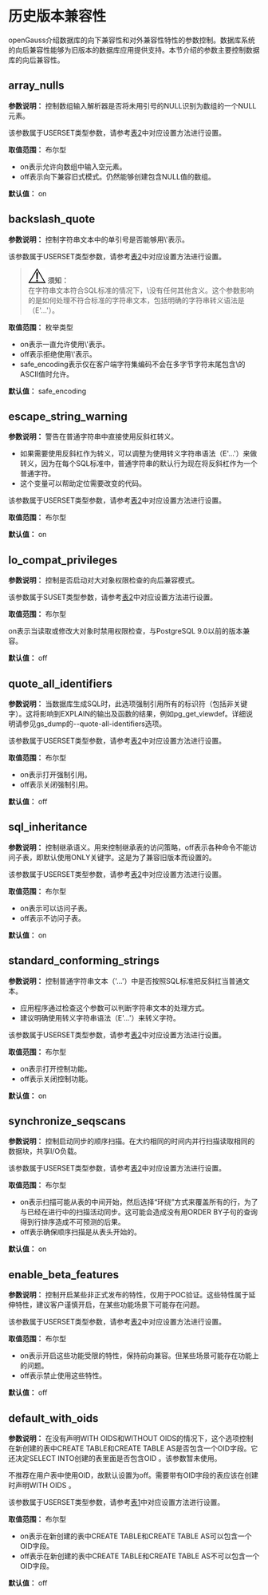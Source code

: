 # 历史版本兼容性

openGauss介绍数据库的向下兼容性和对外兼容性特性的参数控制。数据库系统的向后兼容性能够为旧版本的数据库应用提供支持。本节介绍的参数主要控制数据库的向后兼容性。

## array\_nulls<a name="zh-cn_topic_0237124737_zh-cn_topic_0059778091_s7a22f8199d4c43ada0fd1e815f40477b"></a>

**参数说明：** 控制数组输入解析器是否将未用引号的NULL识别为数组的一个NULL元素。

该参数属于USERSET类型参数，请参考[表2](重设参数.md#zh-cn_topic_0237121562_zh-cn_topic_0059777490_t290c8f15953843db8d8e53d867cd893d)中对应设置方法进行设置。

**取值范围：** 布尔型

-   on表示允许向数组中输入空元素。
-   off表示向下兼容旧式模式。仍然能够创建包含NULL值的数组。

**默认值：** on

## backslash\_quote<a name="zh-cn_topic_0237124737_zh-cn_topic_0059778091_sdcdb8f0f54734b778d8ac509d5a2d08b"></a>

**参数说明：** 控制字符串文本中的单引号是否能够用\\'表示。

该参数属于USERSET类型参数，请参考[表2](重设参数.md#zh-cn_topic_0237121562_zh-cn_topic_0059777490_t290c8f15953843db8d8e53d867cd893d)中对应设置方法进行设置。

>![](public_sys-resources/icon-notice.png) **须知：**   
>在字符串文本符合SQL标准的情况下，\\没有任何其他含义。这个参数影响的是如何处理不符合标准的字符串文本，包括明确的字符串转义语法是（E'...'）。  

**取值范围：** 枚举类型

-   on表示一直允许使用\\'表示。
-   off表示拒绝使用\\'表示。
-   safe\_encoding表示仅在客户端字符集编码不会在多字节字符末尾包含\\的ASCII值时允许。

**默认值：** safe\_encoding

## escape\_string\_warning<a name="zh-cn_topic_0237124737_zh-cn_topic_0059778091_s2506905b3bff4a1694bbfe0e27fab17a"></a>

**参数说明：** 警告在普通字符串中直接使用反斜杠转义。

-   如果需要使用反斜杠作为转义，可以调整为使用转义字符串语法（E'...'）来做转义，因为在每个SQL标准中，普通字符串的默认行为现在将反斜杠作为一个普通字符。
-   这个变量可以帮助定位需要改变的代码。

该参数属于USERSET类型参数，请参考[表2](重设参数.md#zh-cn_topic_0237121562_zh-cn_topic_0059777490_t290c8f15953843db8d8e53d867cd893d)中对应设置方法进行设置。

**取值范围：** 布尔型

**默认值：** on

## lo\_compat\_privileges<a name="zh-cn_topic_0237124737_zh-cn_topic_0059778091_s1386191eb2e74d9e90f455ca06cc9112"></a>

**参数说明：** 控制是否启动对大对象权限检查的向后兼容模式。

该参数属于SUSET类型参数，请参考[表2](重设参数.md#zh-cn_topic_0237121562_zh-cn_topic_0059777490_t290c8f15953843db8d8e53d867cd893d)中对应设置方法进行设置。

**取值范围：** 布尔型

on表示当读取或修改大对象时禁用权限检查，与PostgreSQL 9.0以前的版本兼容。

**默认值：** off

## quote\_all\_identifiers<a name="zh-cn_topic_0237124737_zh-cn_topic_0059778091_sadb6c2e7710b49b1b49b4984d7fbeb6f"></a>

**参数说明：** 当数据库生成SQL时，此选项强制引用所有的标识符（包括非关键字）。这将影响到EXPLAIN的输出及函数的结果，例如pg\_get\_viewdef。详细说明请参见gs\_dump的--quote-all-identifiers选项。

该参数属于USERSET类型参数，请参考[表2](重设参数.md#zh-cn_topic_0237121562_zh-cn_topic_0059777490_t290c8f15953843db8d8e53d867cd893d)中对应设置方法进行设置。

**取值范围：** 布尔型

-   on表示打开强制引用。
-   off表示关闭强制引用。

**默认值：** off

## sql\_inheritance<a name="zh-cn_topic_0237124737_zh-cn_topic_0059778091_s612a7463c38545da9b6d7d0bca8b8dca"></a>

**参数说明：** 控制继承语义。用来控制继承表的访问策略，off表示各种命令不能访问子表，即默认使用ONLY关键字。这是为了兼容旧版本而设置的。

该参数属于USERSET类型参数，请参考[表2](重设参数.md#zh-cn_topic_0237121562_zh-cn_topic_0059777490_t290c8f15953843db8d8e53d867cd893d)中对应设置方法进行设置。

**取值范围：** 布尔型

-   on表示可以访问子表。
-   off表示不访问子表。

**默认值：** on

## standard\_conforming\_strings<a name="zh-cn_topic_0237124737_zh-cn_topic_0059778091_se4bd34e1d69b4139a8793e8a4cb5a785"></a>

**参数说明：** 控制普通字符串文本（'...'）中是否按照SQL标准把反斜扛当普通文本。

-   应用程序通过检查这个参数可以判断字符串文本的处理方式。
-   建议明确使用转义字符串语法（E'...'）来转义字符。

该参数属于USERSET类型参数，请参考[表2](重设参数.md#zh-cn_topic_0237121562_zh-cn_topic_0059777490_t290c8f15953843db8d8e53d867cd893d)中对应设置方法进行设置。

**取值范围：** 布尔型

-   on表示打开控制功能。
-   off表示关闭控制功能。

**默认值：** on

## synchronize\_seqscans<a name="zh-cn_topic_0237124737_zh-cn_topic_0059778091_sde06650f37b441a3a3c724b65c9ee320"></a>

**参数说明：** 控制启动同步的顺序扫描。在大约相同的时间内并行扫描读取相同的数据块，共享I/O负载。

该参数属于USERSET类型参数，请参考[表2](重设参数.md#zh-cn_topic_0237121562_zh-cn_topic_0059777490_t290c8f15953843db8d8e53d867cd893d)中对应设置方法进行设置。

**取值范围：** 布尔型

-   on表示扫描可能从表的中间开始，然后选择“环绕”方式来覆盖所有的行，为了与已经在进行中的扫描活动同步。这可能会造成没有用ORDER BY子句的查询得到行排序造成不可预测的后果。
-   off表示确保顺序扫描是从表头开始的。

**默认值：** on

## enable\_beta\_features<a name="zh-cn_topic_0237124737_section11856720221716"></a>

**参数说明：** 控制开启某些非正式发布的特性，仅用于POC验证。这些特性属于延伸特性，建议客户谨慎开启，在某些功能场景下可能存在问题。

该参数属于USERSET类型参数，请参考[表2](重设参数.md#zh-cn_topic_0237121562_zh-cn_topic_0059777490_t290c8f15953843db8d8e53d867cd893d)中对应设置方法进行设置。

**取值范围：** 布尔型

-   on表示开启这些功能受限的特性，保持前向兼容。但某些场景可能存在功能上的问题。
-   off表示禁止使用这些特性。

**默认值：** off

## default\_with\_oids<a name="zh-cn_topic_0059778091_s4517122d736c4aa9ad7c5b56abcadd27"></a>

**参数说明：** 在没有声明WITH OIDS和WITHOUT OIDS的情况下，这个选项控制在新创建的表中CREATE TABLE和CREATE TABLE AS是否包含一个OID字段。它还决定SELECT INTO创建的表里面是否包含OID 。该参数暂未使用。

不推荐在用户表中使用OID，故默认设置为off。需要带有OID字段的表应该在创建时声明WITH OIDS 。

该参数属于USERSET类型参数，请参考[表1](重设参数.md#zh-cn_topic_0283137176_zh-cn_topic_0237121562_zh-cn_topic_0059777490_t91a6f212010f4503b24d7943aed6d846)中对应设置方法进行设置。

**取值范围：** 布尔型

-   on表示在新创建的表中CREATE TABLE和CREATE TABLE AS可以包含一个OID字段。
-   off表示在新创建的表中CREATE TABLE和CREATE TABLE AS不可以包含一个OID字段。

**默认值：** off

